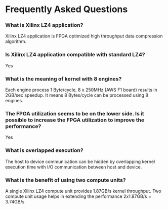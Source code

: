 # Frequently Asked Questions

### What is Xilinx LZ4 application?
Xilinx LZ4 application is FPGA optimized high throughput data compression
algorithm.

### Is Xilinx LZ4 application compatible with standard LZ4?
Yes

### What is the meaning of kernel with 8 engines?
Each engine process 1 Byte/cycle, 8 x 250MHz (AWS F1 board) results in 2GB/sec
speedup. It means 8 Bytes/cycle can be processed using 8 engines.

### The FPGA utilization seems to be on the lower side. Is it possible to increase the FPGA utilization to improve the performance?
Yes 

### What is overlapped execution?
The host to device communication can be hidden by overlapping kernel execution
time with I/O communication between host and device.

### What is the benefit of using two compute units?
A single Xilinx LZ4 compute unit provides 1.87GB/s kernel throughput. Two
compute unit usage helps in extending the performance 2x1.87GB/s = 3.74GB/s 
